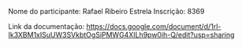 Nome do participante: Rafael Ribeiro Estrela
Inscrição: 8369

Link da documentação: https://docs.google.com/document/d/1rl-Ik3XBM1xISuUW3SVkbtOgSiPMWG4XILh9pw0ih-Q/edit?usp=sharing
